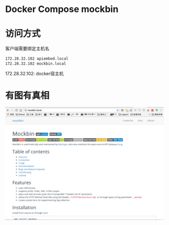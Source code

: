 # Docker Compose mockbin

# 访问方式
客户端需要绑定主机名

```
172.28.32.102 apiembed.local
172.28.32.102 mockbin.local
```

172.28.32.102: docker宿主机

# 有图有真相
![image](screenshot.png)
